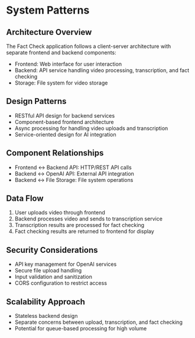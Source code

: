 # System Patterns

## Architecture Overview
The Fact Check application follows a client-server architecture with separate frontend and backend components:

- Frontend: Web interface for user interaction
- Backend: API service handling video processing, transcription, and fact checking
- Storage: File system for video storage

## Design Patterns
- RESTful API design for backend services
- Component-based frontend architecture
- Async processing for handling video uploads and transcription
- Service-oriented design for AI integration

## Component Relationships
- Frontend <-> Backend API: HTTP/REST API calls
- Backend <-> OpenAI API: External API integration
- Backend <-> File Storage: File system operations

## Data Flow
1. User uploads video through frontend
2. Backend processes video and sends to transcription service
3. Transcription results are processed for fact checking
4. Fact checking results are returned to frontend for display

## Security Considerations
- API key management for OpenAI services
- Secure file upload handling
- Input validation and sanitization
- CORS configuration to restrict access

## Scalability Approach
- Stateless backend design
- Separate concerns between upload, transcription, and fact checking
- Potential for queue-based processing for high volume 